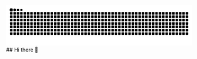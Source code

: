 <picture>
  <source media="(prefers-color-scheme: dark)" srcset="https://raw.githubusercontent.com/beanmeat/beanmeat/output/github-contribution-grid-snake-dark.svg" />
  <source media="(prefers-color-scheme: light)" srcset="https://raw.githubusercontent.com/beanmeat/beanmeat/output/github-contribution-grid-snake.svg" />
  <img alt="github-snake" src="https://raw.githubusercontent.com/beanmeat/beanmeat/output/github-contribution-grid-snake.svg" />
</picture> 
## Hi there 👋

<!--
**beanmeat/beanmeat** is a ✨ _special_ ✨ repository because its `README.md` (this file) appears on your GitHub profile.

Here are some ideas to get you started:

- 🔭 I’m currently working on ...
- 🌱 I’m currently learning ...
- 👯 I’m looking to collaborate on ...
- 🤔 I’m looking for help with ...
- 💬 Ask me about ...
- 📫 How to reach me: ...
- 😄 Pronouns: ...
- ⚡ Fun fact: ...
-->

